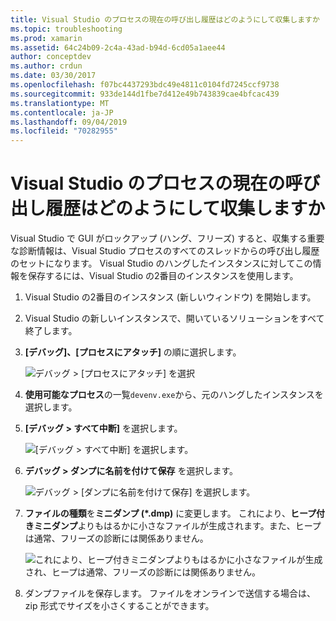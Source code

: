 ```yaml
---
title: Visual Studio のプロセスの現在の呼び出し履歴はどのようにして収集しますか
ms.topic: troubleshooting
ms.prod: xamarin
ms.assetid: 64c24b09-2c4a-43ad-b94d-6cd05a1aee44
author: conceptdev
ms.author: crdun
ms.date: 03/30/2017
ms.openlocfilehash: f07bc4437293bdc49e4811c0104fd7245ccf9738
ms.sourcegitcommit: 933de144d1fbe7d412e49b743839cae4bfcac439
ms.translationtype: MT
ms.contentlocale: ja-JP
ms.lasthandoff: 09/04/2019
ms.locfileid: "70282955"
---
```

# <a name="how-do-i-collect-the-current-call-stacks-of-the-visual-studio-process"></a>Visual Studio のプロセスの現在の呼び出し履歴はどのようにして収集しますか

Visual Studio で GUI がロックアップ (ハング、フリーズ) すると、収集する重要な診断情報は、Visual Studio プロセスのすべてのスレッドからの呼び出し履歴のセットになります。 Visual Studio のハングしたインスタンスに対してこの情報を保存するには、Visual Studio の2番目のインスタンスを使用します。

1. Visual Studio の2番目のインスタンス (新しいウィンドウ) を開始します。

2. Visual Studio の新しいインスタンスで、開いているソリューションをすべて終了します。

3. **[デバッグ]、[プロセスにアタッチ]** の順に選択します。

   ![](vs-callstack-images/image1.png "デバッグ > [プロセスにアタッチ] を選択")

4. **使用可能なプロセス**の一覧`devenv.exe`から、元のハングしたインスタンスを選択します。

5. **[デバッグ > すべて中断]** を選択します。

   ![](vs-callstack-images/image2.png "[デバッグ > すべて中断] を選択します。")

6. **デバッグ > ダンプに名前を付けて保存** を選択します。

   ![](vs-callstack-images/image3.png "デバッグ > [ダンプに名前を付けて保存] を選択します。")

7. **ファイルの種類**を**ミニダンプ (\*.dmp)** に変更します。 これにより、**ヒープ付きミニダンプ**よりもはるかに小さなファイルが生成されます。また、ヒープは通常、フリーズの診断には関係ありません。

   ![](vs-callstack-images/image4.png "これにより、ヒープ付きミニダンプよりもはるかに小さなファイルが生成され、ヒープは通常、フリーズの診断には関係ありません。")

8. ダンプファイルを保存します。 ファイルをオンラインで送信する場合は、zip 形式でサイズを小さくすることができます。
